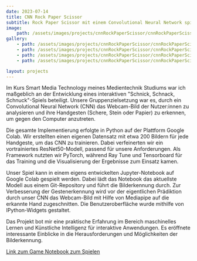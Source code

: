 ```yaml
---
date: 2023-07-14
title: CNN Rock Paper Scissor
subtitle: Rock Paper Scissor mit einem Convolutional Neural Network spielen
image:
    path: /assets/images/projects/cnnRockPaperScissor/cnnRockPaperScissor_04.png
gallery:
    - path: /assets/images/projects/cnnRockPaperScissor/cnnRockPaperScissor_02.png
    - path: /assets/images/projects/cnnRockPaperScissor/cnnRockPaperScissor_03.png
    - path: /assets/images/projects/cnnRockPaperScissor/cnnRockPaperScissor_04.png
    - path: /assets/images/projects/cnnRockPaperScissor/cnnRockPaperScissor_05.png

layout: projects
---
```


Im Kurs Smart Media Technology meines Medientechnik Studiums war ich maßgeblich an der Entwicklung eines interaktiven "Schnick, Schnack, Schnuck"-Spiels beteiligt. Unsere Gruppenzielsetzung war es, durch ein Convolutional Neural Network (CNN) das Webcam-Bild der Nutzer:innen zu analysieren und ihre Handgesten (Schere, Stein oder Papier) zu erkennen, um gegen den Computer anzutreten.

Die gesamte Implementierung erfolgte in Python auf der Plattform Google Colab. Wir erstellten einen eigenen Datensatz mit etwa 200 Bildern für jede Handgeste, um das CNN zu trainieren. Dabei verfeinerten wir ein vortrainiertes ResNet50-Modell, passend für unsere Anforderungen. Als Framework nutzten wir PyTorch, während Ray Tune und Tensorboard für das Training und die Visualisierung der Ergebnisse zum Einsatz kamen.

Unser Spiel kann in einem eigens entwickelten Jupyter-Notebook auf Google Colab gespielt werden. Dabei lädt das Notebook das aktuellste Modell aus einem Git-Repository und führt die Bilderkennung durch. Zur Verbesserung der Gestenerkennung wird vor der eigentlichen Prädiktion durch unser CNN das Webcam-Bild mit Hilfe von Mediapipe auf die erkannte Hand zugeschnitten. Die Benutzeroberfläche wurde mithilfe von IPython-Widgets gestaltet.

Das Projekt bot mir eine praktische Erfahrung im Bereich maschinelles Lernen und Künstliche Intelligenz für interaktive Anwendungen. Es eröffnete interessante Einblicke in die Herausforderungen und Möglichkeiten der Bilderkennung.

[Link zum Game Notebook zum Spielen](
https://colab.research.google.com/drive/1YFxfhp5Srf8tqa0avC0Oa3wqk1ovVd8V?usp=sharing)
